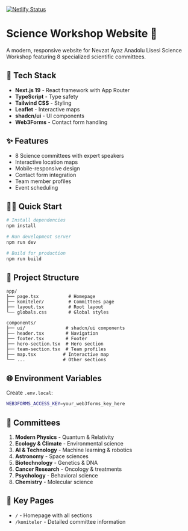 [![Netlify Status](https://api.netlify.com/api/v1/badges/bcaa3b4a-55ec-4b85-acf1-cba9cd501fe2/deploy-status)](https://app.netlify.com/projects/naalfbc/deploys)

# Science Workshop Website 🧬

A modern, responsive website for Nevzat Ayaz Anadolu Lisesi Science Workshop featuring 8 specialized scientific committees.

## 🚀 Tech Stack

- **Next.js 19** - React framework with App Router
- **TypeScript** - Type safety
- **Tailwind CSS** - Styling
- **Leaflet** - Interactive maps
- **shadcn/ui** - UI components
- **Web3Forms** - Contact form handling

## ✨ Features

- 8 Science committees with expert speakers
- Interactive location maps
- Mobile-responsive design
- Contact form integration
- Team member profiles
- Event scheduling

## 🏃‍♂️ Quick Start

```bash
# Install dependencies
npm install

# Run development server
npm run dev

# Build for production
npm run build
```

## 📁 Project Structure

```
app/
├── page.tsx           # Homepage
├── komiteler/         # Committees page
├── layout.tsx         # Root layout
└── globals.css        # Global styles

components/
├── ui/               # shadcn/ui components
├── header.tsx        # Navigation
├── footer.tsx        # Footer
├── hero-section.tsx  # Hero section
├── team-section.tsx  # Team profiles
├── map.tsx          # Interactive map
└── ...              # Other sections
```

## 🌐 Environment Variables

Create `.env.local`:

```bash
WEB3FORMS_ACCESS_KEY=your_web3forms_key_here
```

## 📝 Committees

1. **Modern Physics** - Quantum & Relativity
2. **Ecology & Climate** - Environmental science
3. **AI & Technology** - Machine learning & robotics
4. **Astronomy** - Space sciences
5. **Biotechnology** - Genetics & DNA
6. **Cancer Research** - Oncology & treatments
7. **Psychology** - Behavioral science
8. **Chemistry** - Molecular science

## 🎯 Key Pages

- `/` - Homepage with all sections
- `/komiteler` - Detailed committee information

